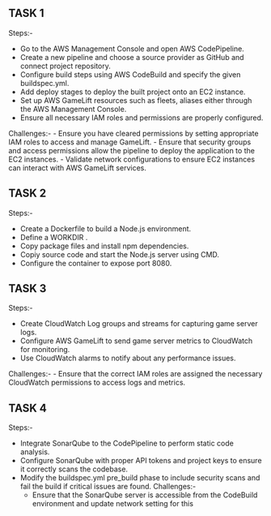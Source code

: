 TASK 1
  ---------
  Steps:-
  - Go to the AWS Management Console and open AWS CodePipeline.
  - Create a new pipeline and choose a source provider as GitHub and connect project repository.
  - Configure build steps using AWS CodeBuild and specify the given buildspec.yml.
  - Add deploy stages to deploy the built project onto an EC2 instance.
  - Set up AWS GameLift resources such as fleets, aliases either through the AWS Management Console.
  - Ensure all necessary IAM roles and permissions are properly configured.

Challenges:-
    - Ensure you have cleared permissions by setting appropriate IAM roles to access and manage GameLift.
    - Ensure that security groups and access permissions allow the pipeline to deploy the application to the EC2 instances.
    - Validate network configurations to ensure EC2 instances can interact with AWS GameLift services.

 TASK 2
 ---------
Steps:-
  - Create a Dockerfile to build a Node.js environment.
  - Define a WORKDIR .
  - Copy package files and install npm dependencies.
  - Copiy source code and start the Node.js server using CMD.
  - Configure the container to expose port 8080.  

TASK 3
 ---------
Steps:-
  - Create CloudWatch Log groups and streams for capturing game server logs.
  - Configure AWS GameLift to send game server metrics to CloudWatch for monitoring.
  - Use CloudWatch alarms to notify  about any performance issues.

Challenges:-
    - Ensure that the correct IAM roles are assigned the necessary CloudWatch permissions to access logs and metrics.

TASK 4
--------
Steps:-
  - Integrate SonarQube to the CodePipeline to perform static code analysis.
  - Configure SonarQube with proper API tokens and project keys to ensure it correctly scans the codebase.
  - Modify the buildspec.yml pre_build phase to include security scans and fail the build if critical issues are found.
Challenges:-
    - Ensure that the SonarQube server is accessible from the CodeBuild environment and update network setting for this

